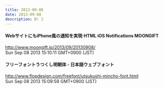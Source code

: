 ```yaml
---
title: 2013-09-08
date: 2013-09-08
description: B! 2
---
```


#### WebサイトにもiPhone風の通知を実現·HTML iOS Notifications MOONGIFT
http://www.moongift.jp/2013/09/20130908/<br>
Sun Sep 08 2013 15:10:11 GMT+0900 (JST)<br>


#### フリーフォントうつくし明朝体 - 日本語ウェブフォント
http://www.flopdesign.com/freefont/utsukushi-mincho-font.html<br>
Sun Sep 08 2013 15:09:59 GMT+0900 (JST)<br>


